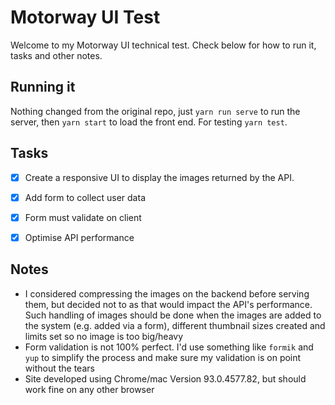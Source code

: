 
# Motorway UI Test

Welcome to my Motorway UI technical test. Check below for how to run it, tasks and other notes.


## Running it

Nothing changed from the original repo, just `yarn run serve` to run the server, then `yarn start` to load the front end. For testing `yarn test`.


## Tasks

- [x] Create a responsive UI to display the images returned by the API.
- [x] Add form to collect user data
- [x] Form must validate on client
- [x] Optimise API performance


## Notes

- I considered compressing the images on the backend before serving them, but decided not to as that would impact the API's performance. Such handling of images should be done when the images are added to the system (e.g. added via a form), different thumbnail sizes created and limits set so no image is too big/heavy
- Form validation is not 100% perfect. I'd use something like `formik` and `yup` to simplify the process and make sure my validation is on point without the tears
- Site developed using Chrome/mac Version 93.0.4577.82, but should work fine on any other browser
